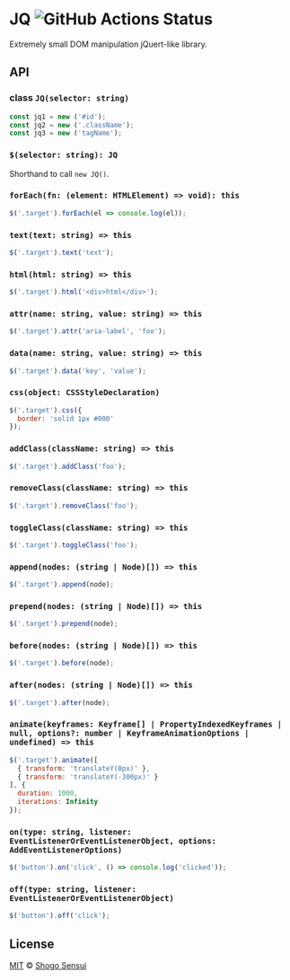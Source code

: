 # JQ ![GitHub Actions Status](https://github.com/1000ch/jq/workflows/test/badge.svg?branch=main)


Extremely small DOM manipulation jQuert-like library.

## API

### class `JQ(selector: string)`

```javascript
const jq1 = new ('#id');
const jq2 = new ('.className');
const jq3 = new ('tagName');
```

### `$(selector: string): JQ`

Shorthand to call `new JQ()`.

### `forEach(fn: (element: HTMLElement) => void): this`

```javascript
$('.target').forEach(el => console.log(el));
```

### `text(text: string) => this`

```javascript
$('.target').text('text');
```

### `html(html: string) => this`

```javascript
$('.target').html('<div>html</div>');
```

### `attr(name: string, value: string) => this`

```javascript
$('.target').attr('aria-label', 'foo');
```

### `data(name: string, value: string) => this`

```javascript
$('.target').data('key', 'value');
```

### `css(object: CSSStyleDeclaration)`

```javascript
$('.target').css({
  border: 'solid 1px #000'
});
```

### `addClass(className: string) => this`

```javascript
$('.target').addClass('foo');
```

### `removeClass(className: string) => this`

```javascript
$('.target').removeClass('foo');
```

### `toggleClass(className: string) => this`

```javascript
$('.target').toggleClass('foo');
```

### `append(nodes: (string | Node)[]) => this`

```javascript
$('.target').append(node);
```

### `prepend(nodes: (string | Node)[]) => this`

```javascript
$('.target').prepend(node);
```

### `before(nodes: (string | Node)[]) => this`

```javascript
$('.target').before(node);
```

### `after(nodes: (string | Node)[]) => this`

```javascript
$('.target').after(node);
```

### `animate(keyframes: Keyframe[] | PropertyIndexedKeyframes | null, options?: number | KeyframeAnimationOptions | undefined) => this`

```javascript
$('.target').animate([
  { transform: 'translateY(0px)' },
  { transform: 'translateY(-300px)' }
], {
  duration: 1000,
  iterations: Infinity
});
```

### `on(type: string, listener: EventListenerOrEventListenerObject, options: AddEventListenerOptions)`

```javascript
$('button').on('click', () => console.log('clicked'));
```

### `off(type: string, listener: EventListenerOrEventListenerObject)`

```javascript
$('button').off('click');
```

## License

[MIT](https://1000ch.mit-license.org) © [Shogo Sensui](https://github.com/1000ch)
